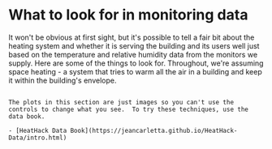 # What to look for in monitoring data

It won't be obvious at first sight, but it's possible to tell a fair bit about the heating system and whether it is serving the building and its users well just based on the temperature and relative humidity data from the monitors we supply.  Here are some of the things to look for.  Throughout, we're assuming space heating - a system that tries to warm all the air in a building and keep it within the building's envelope.

```{admonition} Hint

The plots in this section are just images so you can't use the controls to change what you see.  To try these techniques, use the data book.

- [HeatHack Data Book](https://jeancarletta.github.io/HeatHack-Data/intro.html)
```

